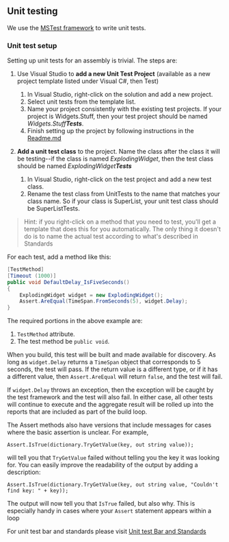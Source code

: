 <!-- Copyright (c) Microsoft Corporation. All rights reserved.
     Licensed under the MIT License. -->

## Unit testing

We use the [MSTest framework](https://docs.microsoft.com/en-us/dotnet/api/microsoft.visualstudio.testtools.unittesting?view=mstest-net-1.2.0) to write unit tests.

### Unit test setup
Setting up unit tests for an assembly is trivial. 
The steps are:
1. Use Visual Studio to **add a new Unit Test Project** (available as a new project template listed under Visual C#, then Test)
   1. In Visual Studio, right-click on the solution and add a new project.
   2. Select unit tests from the template list.
   3. Name your project consistently with the existing test projects. If your project is Widgets.Stuff, then your test project should be named *Widgets.Stuff**Tests***.
   4. Finish setting up the project by following instructions in the [Readme.md](../src/Readme.md)

2. **Add a unit test class** to the project. Name the class after the class it will be testing--if the class is named *ExplodingWidget*, then the test class should be named *ExplodingWidget**Tests***
    1. In Visual Studio, right-click on the test project and add a new test class.
    2. Rename the test class from UnitTests to the name that matches your class name. So if your class is SuperList, your unit test class should be SuperListTests.

>Hint: if you right-click on a method that you need to test, you'll get a template that does this for you automatically. The only thing it doesn't do is to name the actual test according to what's described in Standards

For each test, add a method like this:

```C#
[TestMethod]
[Timeout (1000)]
public void DefaultDelay_IsFiveSeconds()
{
    ExplodingWidget widget = new ExplodingWidget();
    Assert.AreEqual(TimeSpan.FromSeconds(5), widget.Delay);
}
```

The required portions in the above example are:
1. `TestMethod` attribute.
2. The test method be `public void`.


When you build, this test will be built and made available for discovery. As long as `widget.Delay` returns a `TimeSpan` object that corresponds to 5 seconds, the test will pass. If the return value is a different type, or if it has a different value, then `Assert.AreEqual` will return `false`, and the test will fail.<br>

If `widget.Delay` throws an exception, then the exception will be caught by the test framework and the test will also fail. In either case, all other tests will continue to execute and the aggregate result will be rolled up into the reports that are included as part of the build loop.

The Assert methods also have versions that include messages for cases where the basic assertion is unclear. For example,<br>

`Assert.IsTrue(dictionary.TryGetValue(key, out string value));` <br>

will tell you that `TryGetValue` failed without telling you the key it was looking for. You can easily improve the readability of the output by adding a description:<br>

`Assert.IsTrue(dictionary.TryGetValue(key, out string value, "Couldn't find key: " + key));`

The output will now tell you that `IsTrue` failed, but also why. This is especially handy in cases where your `Assert` statement appears within a loop

For unit test bar and standards please visit [Unit test Bar and Standards](UnitTestBarAndStandards.md)
